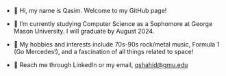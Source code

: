 - 👋 Hi, my name is Qasim. Welcome to my GitHub page! 

- 📖 I’m currently studying Computer Science as a Sophomore at George Mason University. I will graduate by August 2024. 

- 🎸 My hobbies and interests include 70s-90s rock/metal music, Formula 1 (Go Mercedes!), and a fascination of all things related to space!

- 📧 Reach me through LinkedIn or my email, qshahid@gmu.edu  

<!---
qasimshahid/qasimshahid is a ✨ special ✨ repository because its `README.md` (this file) appears on your GitHub profile.
You can click the Preview link to take a look at your changes.
--->
